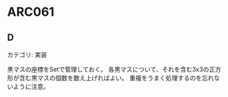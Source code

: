 # ARC061

## D
カテゴリ: 実装

黒マスの座標をSetで管理しておく。
各黒マスについて、それを含む3x3の正方形が含む黒マスの個数を数え上げればよい。
重複をうまく処理するのを忘れないように注意。
